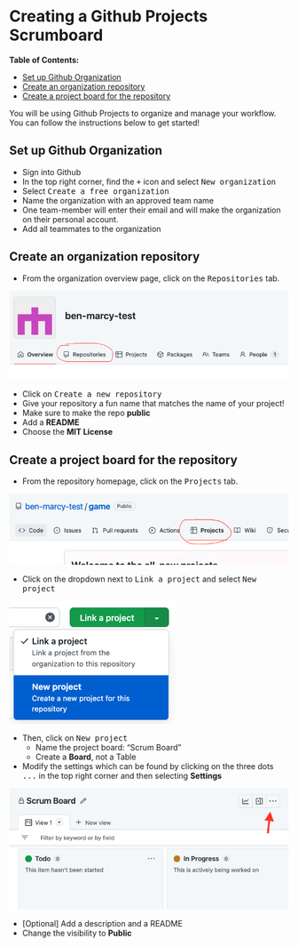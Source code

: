 # Creating a Github Projects Scrumboard

**Table of Contents:**
- [Set up Github Organization](#set-up-github-organization)
- [Create an organization repository](#create-an-organization-repository)
- [Create a project board for the repository](#create-a-project-board-for-the-repository)

You will be using Github Projects to organize and manage your workflow. You can follow the instructions below to get started!

## Set up Github Organization
* Sign into Github
* In the top right corner, find the <kbd>+</kbd> icon and select <kbd>New organization</kbd>
* Select <kbd>Create a free organization</kbd>
* Name the organization with an approved team name
* One team-member will enter their email and will make the organization on their personal account.
* Add all teammates to the organization

## Create an organization repository
* From the organization overview page, click on the <kbd>Repositories</kbd> tab.

![](img/new-org-repo.png)

* Click on <kbd>Create a new repository</kbd>
* Give your repository a fun name that matches the name of your project!
* Make sure to make the repo **public**
* Add a **README**
* Choose the **MIT License** 

## Create a project board for the repository
* From the repository homepage, click on the <kbd>Projects</kbd> tab.

![](img/repo-projects.png)

* Click on the dropdown next to <kbd>Link a project</kbd> and select <kbd>New project</kbd>

![](img/new-project.png)

* Then, click on <kbd>New project</kbd>
    * Name the project board: “Scrum Board”
    * Create a **Board**, not a Table
* Modify the settings which can be found by clicking on the three dots <kbd>...</kbd> in the top right corner and then selecting **Settings**

![](img/project-settings.png)

  * [Optional] Add a description and a README
  * Change the visibility to **Public**

